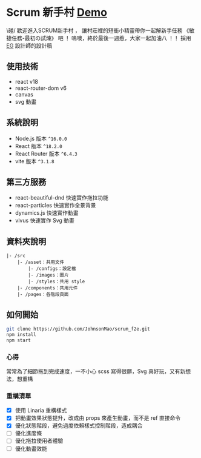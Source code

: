# Scrum 新手村 [Demo](https://johnsonmao.github.io/scrum_f2e/)

\碰/ 歡迎進入SCRUM新手村 ， 讓村莊裡的短衝小精靈帶你一起解新手任務 《敏捷任務-最初の試煉》 吧 ！ 嗚噢，終於最後一週惹，大家一起加油八 ！！
採用 [EG](https://2022.thef2e.com/users/12061549261454740203) 設計師的設計稿

## 使用技術

- react v18
- react-router-dom v6
- canvas
- svg 動畫

## 系統說明

- Node.js 版本 `^16.0.0`
- React 版本 `^18.2.0`
- React Router 版本 `^6.4.3`
- vite 版本 `^3.1.8`

## 第三方服務

- react-beautiful-dnd 快速實作拖拉功能
- react-particles 快速實作全景背景
- dynamics.js 快速實作動畫
- vivus 快速實作 Svg 動畫

## 資料夾說明

```
|- /src
    |- /asset：共用文件
        |- /configs：設定檔
        |- /images：圖片
        |- /styles：共用 style
    |- /components：共用元件
    |- /pages：各階段頁面
```

## 如何開始

```sh
git clone https://github.com/JohnsonMao/scrum_f2e.git
npm install
npm start
```

### 心得
常常為了細節拖到完成速度，一不小心 scss 寫得很髒，Svg 真好玩，又有新想法，想重構

### 重構清單
- [x] 使用 Linaria 重構樣式
- [x] 把動畫效果狀態提升，改成由 props 來產生動畫，而不是 ref 直接命令
- [x] 優化狀態階段，避免過度依賴樣式控制階段，造成耦合
- [ ] 優化進度條
- [ ] 優化拖拉使用者體驗
- [ ] 優化動畫效能
